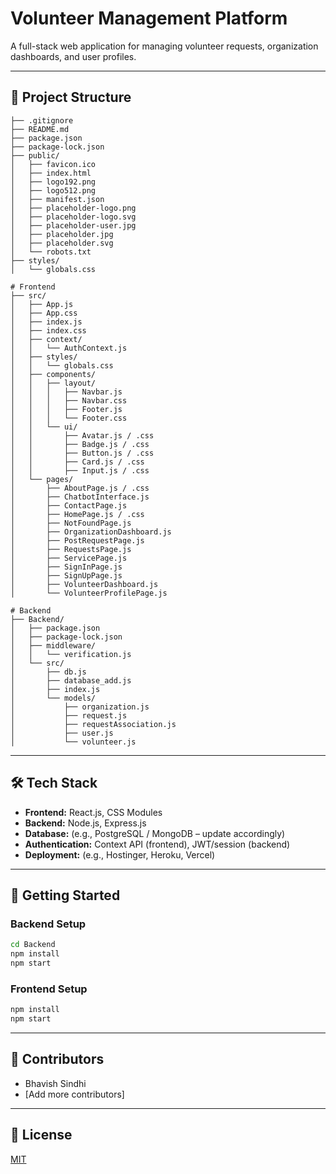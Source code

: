 # Volunteer Management Platform

A full-stack web application for managing volunteer requests, organization dashboards, and user profiles.

---

## 📁 Project Structure

```
├── .gitignore
├── README.md
├── package.json
├── package-lock.json
├── public/
│   ├── favicon.ico
│   ├── index.html
│   ├── logo192.png
│   ├── logo512.png
│   ├── manifest.json
│   ├── placeholder-logo.png
│   ├── placeholder-logo.svg
│   ├── placeholder-user.jpg
│   ├── placeholder.jpg
│   ├── placeholder.svg
│   └── robots.txt
├── styles/
│   └── globals.css

# Frontend
├── src/
│   ├── App.js
│   ├── App.css
│   ├── index.js
│   ├── index.css
│   ├── context/
│   │   └── AuthContext.js
│   ├── styles/
│   │   └── globals.css
│   ├── components/
│   │   ├── layout/
│   │   │   ├── Navbar.js
│   │   │   ├── Navbar.css
│   │   │   ├── Footer.js
│   │   │   └── Footer.css
│   │   └── ui/
│   │       ├── Avatar.js / .css
│   │       ├── Badge.js / .css
│   │       ├── Button.js / .css
│   │       ├── Card.js / .css
│   │       ├── Input.js / .css
│   └── pages/
│       ├── AboutPage.js / .css
│       ├── ChatbotInterface.js
│       ├── ContactPage.js
│       ├── HomePage.js / .css
│       ├── NotFoundPage.js
│       ├── OrganizationDashboard.js
│       ├── PostRequestPage.js
│       ├── RequestsPage.js
│       ├── ServicePage.js
│       ├── SignInPage.js
│       ├── SignUpPage.js
│       ├── VolunteerDashboard.js
│       └── VolunteerProfilePage.js

# Backend
├── Backend/
│   ├── package.json
│   ├── package-lock.json
│   ├── middleware/
│   │   └── verification.js
│   └── src/
│       ├── db.js
│       ├── database_add.js
│       ├── index.js
│       └── models/
│           ├── organization.js
│           ├── request.js
│           ├── requestAssociation.js
│           ├── user.js
│           └── volunteer.js
```

---

## 🛠️ Tech Stack

- **Frontend:** React.js, CSS Modules
- **Backend:** Node.js, Express.js
- **Database:** (e.g., PostgreSQL / MongoDB – update accordingly)
- **Authentication:** Context API (frontend), JWT/session (backend)
- **Deployment:** (e.g., Hostinger, Heroku, Vercel)

---

## 🚀 Getting Started

### Backend Setup

```bash
cd Backend
npm install
npm start
```

### Frontend Setup

```bash
npm install
npm start
```

---

## 🙌 Contributors

- Bhavish Sindhi
- [Add more contributors]

---

## 📄 License

[MIT](LICENSE)
